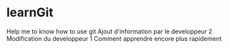 # learnGit
Help me to know how to use git
Ajout d'information par le developpeur 2
Modification du developpeur 1
Comment apprendre encore plus rapidement